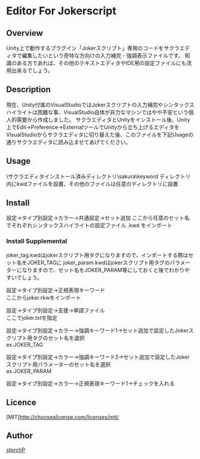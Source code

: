 Editor For Jokerscript
====

## Overview
Unity上で動作するプラグイン「Jokerスクリプト」専用のコードをサクラエディタで編集したいという奇特な方向けの入力補完・強調表示ファイルです。
知識のある方であれば、その他のテキストエディタやIDE用の設定ファイルにも流用出来るでしょう。
## Description
現在、Unity付属のVisualStudioではJokerスクリプトの入力補完やシンタックスハイライトは困難な事、VisualStudio自体が非力なマシンではやや不安という個人的需要から作成しました。
サクラエディタとUnityをインストール後、Unity上でEdit->Preference->ExternalツールでUnityから立ち上げるエディタをVisualStudioからサクラエディタに切り替えた後、このファイルを下記Usageの通りサクラエディタに読み込ませてあげてください。

## Usage
\サクラエディタインストール済みディレクトリ\sakura\keyword ディレクトリ内にkwdファイルを設置、その他のファイルは任意のディレクトリに設置

## Install
設定->タイプ別設定->カラー->共通設定->セット追加
ここから任意のセット名でそれぞれシンタックスハイライトの設定ファイル .kwd をインポート

### Install Supplemental
joker_tag.kwdはjokerスクリプト用タグになりますので、インポートする際はセット名をJOKER_TAGに
joker_param.kwdはjokerスクリプト用タグのパラメーターになりますので、セット名をJOKER_PARAM等にしておくと後でわかりやすいでしょう。

設定->タイプ別設定->正規表現キーワード  
ここからjoker.rkwをインポート

設定->タイプ別設定->支援->単語ファイル  
ここでjoker.txtを指定

設定->タイプ別設定->カラー->強調キーワード1->セット追加で設定したJokerスクリプト用タグのセット名を選択  
ex.JOKER_TAG

設定->タイプ別設定->カラー->強調キーワード2->セット追加で設定したJokerスクリプト用パラメーターのセット名を選択  
ex.JOKER_PARAM

設定->タイプ別設定->カラー->正規表現キーワード1->チェックを入れる

## Licence

[MIT]http://choosealicense.com/licenses/mit/

## Author

[storchP](https://github.com/storchP)


